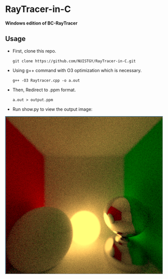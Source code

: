 # RayTracer-in-C

**Windows edition of BC-RayTracer**

## Usage

* First, clone this repo.

    ` git clone https://github.com/NUISTGY/RayTracer-in-C.git `

* Using g++ command with O3 optimization which is necessary.

    ` g++ -O3 Raytracer.cpp -o a.out `

* Then, Redirect to .ppm format.

    ` a.out > output.ppm `

* Run show.py to view the output image:

![](https://github.com/NUISTGY/RayTracer-in-C/blob/main/show.png)
